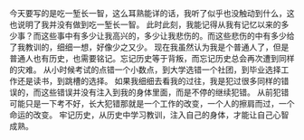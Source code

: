 
今天要写的是吃一堑长一智，这么耳熟能详的话，我听了似乎也没触动到什么，这也说明了我并没有做到吃一堑长一智。
此时此刻，我能记得从我有记忆以来的多少事？而这些事中有多少让我高兴的，多少让我悲伤的。而这些悲伤的中有多少给了我教训的，细细一想，好像少之又少。
现在我虽然认为我是个普通人了，但是普通人也有历史，也需要铭记。忘记历史等于背叛，而忘记历史总会再次遭到同样的灾难。
从小时候考试的点错一个小数点，到大学选错一个社团，到毕业选择工作还是读书，到跳槽的选择。
如果我细细去看我的过往，我是犯过很多同样的错误的，而这些错误并没有注入到我的身体里面，而是不停的继续犯错。
从前犯错可能只是一下考不好，长大犯错那就是一个工作的改变，一个人的擦肩而过，一个命运的改变。
牢记历史，从历史中学习教训，注入自己的身体，才能让自己心智成熟。
